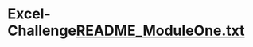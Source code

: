 # Excel-Challenge[README_ModuleOne.txt](https://github.com/Merfrey/Excel-Challenge/files/11928586/README_ModuleOne.txt)
